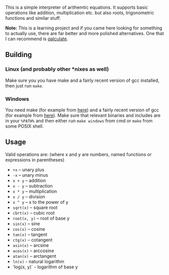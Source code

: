 This is a simple interpreter of arithemtic equations.
It supports basic operations like addition, multiplication etc.
but also roots, trigonometric functions and similar stuff.

**Note:** This is a learning project and if you came here looking for something to actually use,
there are far better and more polished alternatives.
One that I can recommend is [qalculate](https://qalculate.github.io/).

## Building

### Linux (and probably other \*nixes as well)

Make sure you you have make and a fairly recent version of gcc installed, then just run `make`.

### Windows

You need make (for example from [here](http://gnuwin32.sourceforge.net/packages/make.htm)) and a fairly recent version of gcc (for example from [here](https://winlibs.com/)).
Make sure that relevant binaries and includes are in your `%PATH%`
and then either run `make windows` from cmd or `make` from some POSIX shell.

## Usage

Valid operations are: (where x and y are numbers, named functions or expressions in parentheses)
- `+x` – unary plus
- `-x` – unary minus
- `x + y` – addition
- `x - y` – subtraction
- `x * y` – multiplication
- `x / y` – division
- `x ^ y` – x to the power of y
- `sqrt(x)` – square root
- `cbrt(x)` – cubic root
- `root(x, y)` – root of base y
- `sin(x)` – sine
- `cos(x)` – cosine
- `tan(x)` – tangent
- `ctg(x)` – cotangent
- `asin(x)` – arcsine
- `acos(x)` – arccosine
- `atan(x)` – arctangent
- `ln(x)` - natural logarithm
- 'log(x, y)` - logarithm of base y
